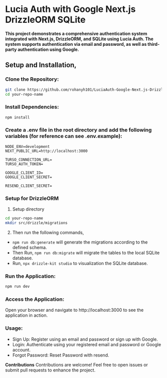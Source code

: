 # Lucia Auth with Google Next.js DrizzleORM SQLite

<!-- ## Project Description -->

**This project demonstrates a comprehensive authentication system integrated with Next.js, DrizzleORM, and SQLite using Lucia Auth. The system supports authentication via email and password, as well as third-party authentication using Google.**

## Setup and Installation,

### Clone the Repository:

```bash
git clone https://github.com/rohanyh101/LuciaAuth-Google-Next.js-DrizzleORM-SQLite
cd your-repo-name
```

### Install Dependencies:

```bash
npm install
```

### Create a .env file in the root directory and add the following variables (for reference can see .env.example):

```
NODE_ENV=development
NEXT_PUBLIC_URL=http://localhost:3000

TURSO_CONNECTION_URL=
TURSO_AUTH_TOKEN=

GOOGLE_CLIENT_ID=
GOOGLE_CLIENT_SECRET=

RESEND_CLIENT_SECRET=
```

### Setup for DrizzleORM

1. Setup directory

```bash
cd your-repo-name
mkdir src/drizzle/migrations
```

2. Then run the following commands,

- `npm run db:generate` will generate the migrations according to the defined schema.
- Then Run, `npm run db:migrate` will migrate the tables to the local SQLite database.
- Run, `npx drizzle-kit studio` to visualization the SQLite database.

### Run the Application:

```bash
npm run dev
```

### Access the Application:

Open your browser and navigate to http://localhost:3000 to see the application in action.

### Usage:

- Sign Up: Register using an email and password or sign up with Google.
- Login: Authenticate using your registered email and password or Google account.
- Forgot Password: Reset Password with resend.

**Contributions**
Contributions are welcome! Feel free to open issues or submit pull requests to enhance the project.
